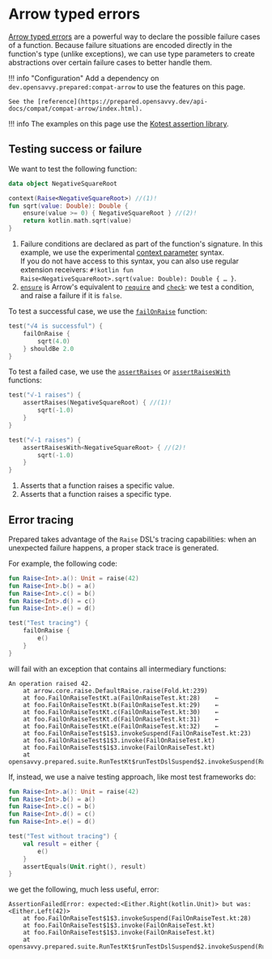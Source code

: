 # Arrow typed errors

[Arrow typed errors](https://arrow-kt.io/learn/typed-errors/working-with-typed-errors/) are a powerful way to declare the possible failure cases of a function. Because failure situations are encoded directly in the function's type (unlike exceptions), we can use type parameters to create abstractions over certain failure cases to better handle them.

!!! info "Configuration"
    Add a dependency on `dev.opensavvy.prepared:compat-arrow` to use the features on this page.

    See the [reference](https://prepared.opensavvy.dev/api-docs/compat/compat-arrow/index.html).

!!! info
    The examples on this page use the [Kotest assertion library](../tutorials/index.md#assertion-libraries).

## Testing success or failure

We want to test the following function:
```kotlin
data object NegativeSquareRoot

context(Raise<NegativeSquareRoot>) //(1)!
fun sqrt(value: Double): Double {
	ensure(value >= 0) { NegativeSquareRoot } //(2)!
	return kotlin.math.sqrt(value)
}
```

1.  Failure conditions are declared as part of the function's signature. In this example, we use the experimental [context parameter](https://github.com/Kotlin/KEEP/blob/master/proposals/context-receivers.md) syntax. <br/>If you do not have access to this syntax, you can also use regular extension receivers: `#!kotlin fun Raise<NegativeSquareRoot>.sqrt(value: Double): Double { … }`.
2.  [`ensure`](https://apidocs.arrow-kt.io/arrow-core/arrow.core.raise/ensure.html) is Arrow's equivalent to [`require`](https://kotlinlang.org/api/latest/jvm/stdlib/kotlin/require.html) and [`check`](https://kotlinlang.org/api/latest/jvm/stdlib/kotlin/check.html): we test a condition, and raise a failure if it is `false`.

To test a successful case, we use the [`failOnRaise`](https://prepared.opensavvy.dev/api-docs/compat/compat-arrow/opensavvy.prepared.compat.arrow.core/fail-on-raise.html) function:
```kotlin
test("√4 is successful") {
	failOnRaise {
		sqrt(4.0)
	} shouldBe 2.0
}
```

To test a failed case, we use the [`assertRaises`](https://prepared.opensavvy.dev/api-docs/compat/compat-arrow/opensavvy.prepared.compat.arrow.core/assert-raises.html) or [`assertRaisesWith`](https://prepared.opensavvy.dev/api-docs/compat/compat-arrow/opensavvy.prepared.compat.arrow.core/assert-raises-with.html) functions:
```kotlin
test("√-1 raises") {
	assertRaises(NegativeSquareRoot) { //(1)!
		sqrt(-1.0)
	}
}

test("√-1 raises") {
	assertRaisesWith<NegativeSquareRoot> { //(2)!
		sqrt(-1.0)
	}
}
```

1.  Asserts that a function raises a specific value.
2.  Asserts that a function raises a specific type.

## Error tracing

Prepared takes advantage of the `Raise` DSL's tracing capabilities: when an unexpected failure happens, a proper stack trace is generated.

For example, the following code:
```kotlin
fun Raise<Int>.a(): Unit = raise(42)
fun Raise<Int>.b() = a()
fun Raise<Int>.c() = b()
fun Raise<Int>.d() = c()
fun Raise<Int>.e() = d()

test("Test tracing") {
    failOnRaise {
        e()
    }
}
```
will fail with an exception that contains all intermediary functions:
```text
An operation raised 42.
	at arrow.core.raise.DefaultRaise.raise(Fold.kt:239)
	at foo.FailOnRaiseTestKt.a(FailOnRaiseTest.kt:28)    ←
	at foo.FailOnRaiseTestKt.b(FailOnRaiseTest.kt:29)    ←
	at foo.FailOnRaiseTestKt.c(FailOnRaiseTest.kt:30)    ←
	at foo.FailOnRaiseTestKt.d(FailOnRaiseTest.kt:31)    ←
	at foo.FailOnRaiseTestKt.e(FailOnRaiseTest.kt:32)    ←
	at foo.FailOnRaiseTest$1$3.invokeSuspend(FailOnRaiseTest.kt:23)
	at foo.FailOnRaiseTest$1$3.invoke(FailOnRaiseTest.kt)
	at foo.FailOnRaiseTest$1$3.invoke(FailOnRaiseTest.kt)
	at opensavvy.prepared.suite.RunTestKt$runTestDslSuspend$2.invokeSuspend(RunTest.kt:42)
```

If, instead, we use a naive testing approach, like most test frameworks do:
```kotlin
fun Raise<Int>.a(): Unit = raise(42)
fun Raise<Int>.b() = a()
fun Raise<Int>.c() = b()
fun Raise<Int>.d() = c()
fun Raise<Int>.e() = d()

test("Test without tracing") {
	val result = either {
		e()
	}
	assertEquals(Unit.right(), result)
}
```
we get the following, much less useful, error:
```text
AssertionFailedError: expected:<Either.Right(kotlin.Unit)> but was:<Either.Left(42)>
	at foo.FailOnRaiseTest$1$3.invokeSuspend(FailOnRaiseTest.kt:28)
	at foo.FailOnRaiseTest$1$3.invoke(FailOnRaiseTest.kt)
	at foo.FailOnRaiseTest$1$3.invoke(FailOnRaiseTest.kt)
	at opensavvy.prepared.suite.RunTestKt$runTestDslSuspend$2.invokeSuspend(RunTest.kt:42)
```
